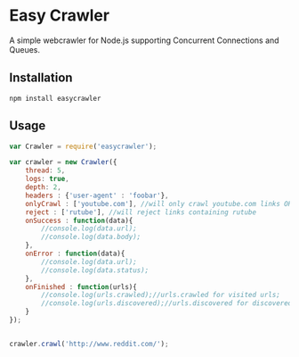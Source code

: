 Easy Crawler
========

A simple webcrawler for Node.js supporting Concurrent Connections and Queues.

## Installation

	npm install easycrawler

## Usage
```javascript
var Crawler = require('easycrawler');

var crawler = new Crawler({
	thread: 5,
	logs: true,
	depth: 2,
	headers : {'user-agent' : 'foobar'},
	onlyCrawl : ['youtube.com'], //will only crawl youtube.com links OR
	reject : ['rutube'], //will reject links containing rutube
	onSuccess : function(data){
		//console.log(data.url);
		//console.log(data.body);
	},
	onError : function(data){
		//console.log(data.url);
		//console.log(data.status);
	},
	onFinished : function(urls){
		//console.log(urls.crawled);//urls.crawled for visited urls;
		//console.log(urls.discovered);//urls.discovered for discovered urls
	}
});


crawler.crawl('http://www.reddit.com/');
```
